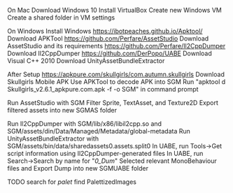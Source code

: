 
On Mac
Download Windows 10
Install VirtualBox
Create new Windows VM
Create a shared folder in VM settings

On Windows
Install Windows
https://ibotpeaches.github.io/Apktool/
Download APKTool
https://github.com/Perfare/AssetStudio
Download AssetStudio and its requirements
https://github.com/Perfare/Il2CppDumper
Download Il2CppDumper
https://github.com/DerPopo/UABE
Download Visual C++ 2010
Download UnityAssetBundleExtractor


After Setup
https://apkpure.com/skullgirls/com.autumn.skullgirls
Download Skullgirls Mobile APK
Use APKTool to decode APK into SGM
Run "apktool d Skullgirls_v2.6.1_apkpure.com.apk -f -o SGM" in command prompt

Run AssetStudio with SGM
Filter Sprite, TextAsset, and Texture2D
Export filtered assets into new SGMAS folder

Run Il2CppDumper with SGM/lib/x86/libil2cpp.so and SGM/assets/din/Data/Managed/Metadata/global-metadata
Run UnityAssetBundleExtractor with SGM/assets/bin/data/sharedassets0.assets.split0
In UABE, run Tools->Get script information using Il2CppDumper-generated files
In UABE, run Search->Search by name for "*0_Dum*"
Selected relevant MonoBehaviour files and Export Dump into new SGMUABE folder

TODO
search for *palet*
find PalettizedImages
